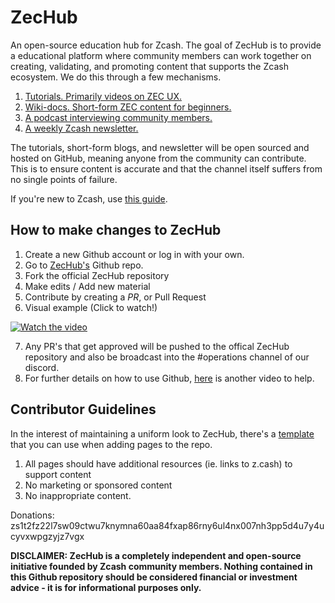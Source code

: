 # ZecHub
An open-source education hub for Zcash.
The goal of ZecHub is to provide a educational platform where community members can work together on creating, validating, and promoting content that supports the Zcash ecosystem. We do this through a few mechanisms.

  1. [Tutorials. Primarily videos on ZEC UX.](https://www.youtube.com/channel/UC3-KM00kjCUheRzO5cq3PAA)
  2. [Wiki-docs. Short-form ZEC content for beginners.](https://zechub.notion.site/ZecHub-d74acc14d9c04887be52486db86da0ba)
  3. [A podcast interviewing community members.](https://www.youtube.com/playlist?list=PL6_epn0lASLHlNCMtUErX8UfaJK6N9K5O)
  4. [A weekly Zcash newsletter.](https://zechub.substack.com/)
  
The tutorials, short-form blogs, and newsletter will be open sourced and hosted on GitHub, meaning anyone from the community can contribute. This is to ensure content is accurate and that the channel itself suffers from no single points of failure.

If you're new to Zcash, use [this guide](https://zcash.readthedocs.io/en/latest/rtd_pages/basics.html).

How to make changes to ZecHub
---
  1. Create a new Github account or log in with your own.
  2. Go to [ZecHub's](https://github.com/ZecHub/zechub) Github repo.
  3. Fork the official ZecHub repository  
  4. Make edits / Add new material
  5. Contribute by creating a *PR*, or Pull Request
  6. Visual example (Click to watch!)
  
  [![Watch the video](https://img.youtube.com/vi/e-g0l6X-MB8/default.jpg)](https://youtu.be/e-g0l6X-MB8)
  
  7. Any PR's that get approved will be pushed to the offical ZecHub repository and also be broadcast into the #operations channel of our discord.
  8. For further details on how to use Github, [here](https://www.youtube.com/watch?v=YTbRzhQju4c&t=1s) is another video to help.
  
Contributor Guidelines
---
In the interest of maintaining a uniform look to ZecHub, there's a [template](https://github.com/ZecHub/zechub/blob/main/template.md) that you can use when adding pages to the repo.

  1. All pages should have additional resources (ie. links to z.cash) to support content
  2. No marketing or sponsored content
  3. No inappropriate content.
 
Donations: zs1t2fz22l7sw09ctwu7knymna60aa84fxap86rny6ul4nx007nh3pp5d4u7y4ucyvxwpgzyjz7vgx

**DISCLAIMER: ZecHub is a completely independent and open-source initiative founded by Zcash community members. Nothing contained in this Github repository should be considered financial or investment advice - it is for informational purposes only.**
